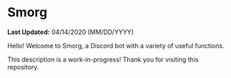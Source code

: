 # Smorg
**Last Updated:** 04/14/2020 (MM/DD/YYYY)

Hello! Welcome to Smorg, a Discord bot with a variety of useful functions.

This description is a work-in-progress! Thank you for visiting this repository.